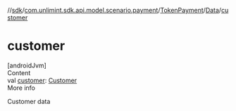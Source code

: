 //[sdk](../../../../index.md)/[com.unlimint.sdk.api.model.scenario.payment](../../index.md)/[TokenPayment](../index.md)/[Data](index.md)/[customer](customer.md)



# customer  
[androidJvm]  
Content  
val [customer](customer.md): [Customer](../../../com.unlimint.sdk.api.model/-customer/index.md)  
More info  


Customer data

  



